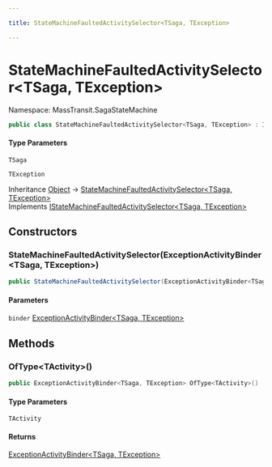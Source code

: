 ```yaml
---

title: StateMachineFaultedActivitySelector<TSaga, TException>

---
```


# StateMachineFaultedActivitySelector\<TSaga, TException\>

Namespace: MassTransit.SagaStateMachine

```csharp
public class StateMachineFaultedActivitySelector<TSaga, TException> : IStateMachineFaultedActivitySelector<TSaga, TException>
```

#### Type Parameters

`TSaga`<br/>

`TException`<br/>

Inheritance [Object](https://learn.microsoft.com/en-us/dotnet/api/system.object) → [StateMachineFaultedActivitySelector\<TSaga, TException\>](../masstransit-sagastatemachine/statemachinefaultedactivityselector-2)<br/>
Implements [IStateMachineFaultedActivitySelector\<TSaga, TException\>](../masstransit/istatemachinefaultedactivityselector-2)

## Constructors

### **StateMachineFaultedActivitySelector(ExceptionActivityBinder\<TSaga, TException\>)**

```csharp
public StateMachineFaultedActivitySelector(ExceptionActivityBinder<TSaga, TException> binder)
```

#### Parameters

`binder` [ExceptionActivityBinder\<TSaga, TException\>](../masstransit/exceptionactivitybinder-2)<br/>

## Methods

### **OfType\<TActivity\>()**

```csharp
public ExceptionActivityBinder<TSaga, TException> OfType<TActivity>()
```

#### Type Parameters

`TActivity`<br/>

#### Returns

[ExceptionActivityBinder\<TSaga, TException\>](../masstransit/exceptionactivitybinder-2)<br/>
